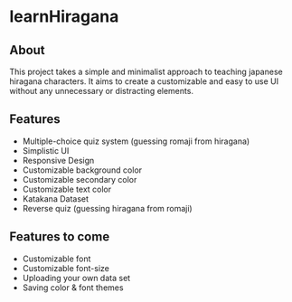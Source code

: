 # learnHiragana
## About
This project takes a simple and minimalist approach to teaching japanese hiragana characters. It aims to create a customizable and easy to use UI without any unnecessary or distracting elements.

## Features

* Multiple-choice quiz system (guessing romaji from hiragana)
* Simplistic UI
* Responsive Design
* Customizable background color
* Customizable secondary color
* Customizable text color
* Katakana Dataset
* Reverse quiz (guessing hiragana from romaji)

## Features to come

* Customizable font
* Customizable font-size
* Uploading your own data set
* Saving color & font themes
